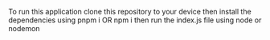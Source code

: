 To run this application clone this repository to your device then install the dependencies using
pnpm i
OR 
npm i
then run the index.js file using node or nodemon 
